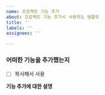 ```yaml
---
name: 프로젝트 기능 추가
about: 프로젝트 기능 추가시 사용하는 템플릿
title: ''
labels: ''
assignees: ''

---
```


### 어떠한 기능을 추가했는지
- [ ] 복사해서 사용

**기능 추가에 대한 설명**

